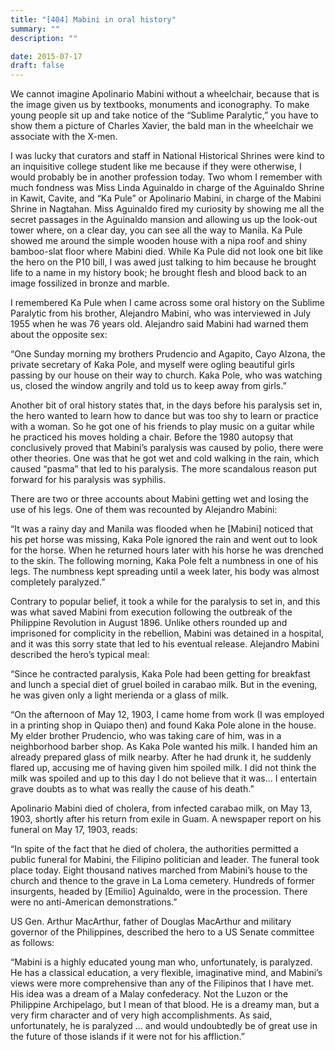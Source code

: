 ```yaml
---
title: "[404] Mabini in oral history"
summary: ""
description: ""

date: 2015-07-17
draft: false
---
```


We cannot imagine Apolinario Mabini without a wheelchair, because that is the image given us by textbooks, monuments and iconography. To make young people sit up and take notice of the “Sublime Paralytic,” you have to show them a picture of Charles Xavier, the bald man in the wheelchair we associate with the X-men.

I was lucky that curators and staff in National Historical Shrines were kind to an inquisitive college student like me because if they were otherwise, I would probably be in another profession today. Two whom I remember with much fondness was Miss Linda Aguinaldo in charge of the Aguinaldo Shrine in Kawit, Cavite, and “Ka Pule” or Apolinario Mabini, in charge of the Mabini Shrine in Nagtahan. Miss Aguinaldo fired my curiosity by showing me all the secret passages in the Aguinaldo mansion and allowing us up the look-out tower where, on a clear day, you can see all the way to Manila. Ka Pule showed me around the simple wooden house with a nipa roof and shiny bamboo-slat floor where Mabini died. While Ka Pule did not look one bit like the hero on the P10 bill, I was awed just talking to him because he brought life to a name in my history book; he brought flesh and blood back to an image fossilized in bronze and marble.

I remembered Ka Pule when I came across some oral history on the Sublime Paralytic from his brother, Alejandro Mabini, who was interviewed in July 1955 when he was 76 years old. Alejandro said Mabini had warned them about the opposite sex:

“One Sunday morning my brothers Prudencio and Agapito, Cayo Alzona, the private secretary of Kaka Pole, and myself were ogling beautiful girls passing by our house on their way to church. Kaka Pole, who was watching us, closed the window angrily and told us to keep away from girls.”

Another bit of oral history states that, in the days before his paralysis set in, the hero wanted to learn how to dance but was too shy to learn or practice with a woman. So he got one of his friends to play music on a guitar while he practiced his moves holding a chair. Before the 1980 autopsy that conclusively proved that Mabini’s paralysis was caused by polio, there were other theories. One was that he got wet and cold walking in the rain, which caused “pasma” that led to his paralysis. The more scandalous reason put forward for his paralysis was syphilis.

There are two or three accounts about Mabini getting wet and losing the use of his legs. One of them was recounted by Alejandro Mabini:

“It was a rainy day and Manila was flooded when he [Mabini] noticed that his pet horse was missing, Kaka Pole ignored the rain and went out to look for the horse. When he returned hours later with his horse he was drenched to the skin. The following morning, Kaka Pole felt a numbness in one of his legs. The numbness kept spreading until a week later, his body was almost completely paralyzed.”

Contrary to popular belief, it took a while for the paralysis to set in, and this was what saved Mabini from execution following the outbreak of the Philippine Revolution in August 1896. Unlike others rounded up and imprisoned for complicity in the rebellion, Mabini was detained in a hospital, and it was this sorry state that led to his eventual release. Alejandro Mabini described the hero’s typical meal:

“Since he contracted paralysis, Kaka Pole had been getting for breakfast and lunch a special diet of gruel boiled in carabao milk. But in the evening, he was given only a light merienda or a glass of milk.

“On the afternoon of May 12, 1903, I came home from work (I was employed in a printing shop in Quiapo then) and found Kaka Pole alone in the house. My elder brother Prudencio, who was taking care of him, was in a neighborhood barber shop. As Kaka Pole wanted his milk. I handed him an already prepared glass of milk nearby. After he had drunk it, he suddenly flared up, accusing me of having given him spoiled milk. I did not think the milk was spoiled and up to this day I do not believe that it was… I entertain grave doubts as to what was really the cause of his death.”

Apolinario Mabini died of cholera, from infected carabao milk, on May 13, 1903, shortly after his return from exile in Guam. A newspaper report on his funeral on May 17, 1903, reads:

“In spite of the fact that he died of cholera, the authorities permitted a public funeral for Mabini, the Filipino politician and leader. The funeral took place today. Eight thousand natives marched from Mabini’s house to the church and thence to the grave in La Loma cemetery. Hundreds of former insurgents, headed by [Emilio] Aguinaldo, were in the procession. There were no anti-American demonstrations.”

US Gen. Arthur MacArthur, father of Douglas MacArthur and military governor of the Philippines, described the hero to a US Senate committee as follows:

“Mabini is a highly educated young man who, unfortunately, is paralyzed. He has a classical education, a very flexible, imaginative mind, and Mabini’s views were more comprehensive than any of the Filipinos that I have met. His idea was a dream of a Malay confederacy. Not the Luzon or the Philippine Archipelago, but I mean of that blood. He is a dreamy man, but a very firm character and of very high accomplishments. As said, unfortunately, he is paralyzed … and would undoubtedly be of great use in the future of those islands if it were not for his affliction.”
